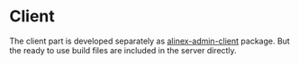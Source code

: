 # Client

The client part is developed separately as [alinex-admin-client](https://github.com/alinex/node-admin-client) package. But the ready to use build files are included in the server directly.
